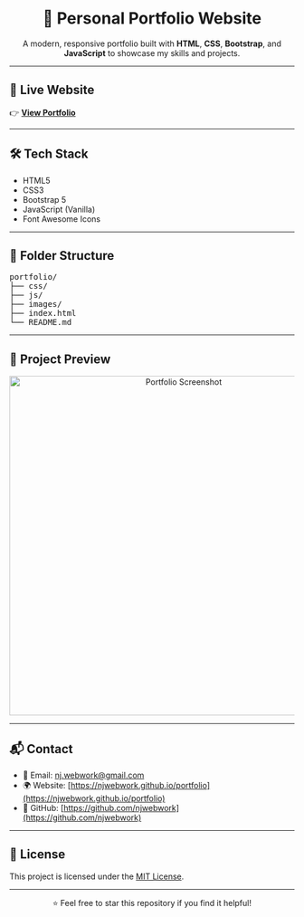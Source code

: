 <h1 align="center">💼 Personal Portfolio Website</h1>

<p align="center">
  A modern, responsive portfolio built with <strong>HTML</strong>, <strong>CSS</strong>, <strong>Bootstrap</strong>, and <strong>JavaScript</strong> to showcase my skills and projects.
</p>

---

## 🔗 Live Website

👉 **[View Portfolio](https://njwebwork.github.io/portfolio)**

---

## 🛠️ Tech Stack

- HTML5
- CSS3
- Bootstrap 5
- JavaScript (Vanilla)
- Font Awesome Icons

---

## 📁 Folder Structure
<pre>
portfolio/
├── css/
├── js/
├── images/
├── index.html
└── README.md
</pre>

---

## 📸 Project Preview

<p align="center">
  <img src="https://njwebwork.github.io/portfolio/images/project-images/portfolio.png" alt="Portfolio Screenshot" width="600"/>
</p>

---

## 📬 Contact

- 📧 Email: nj.webwork@gmail.com  
- 🌍 Website: [https://njwebwork.github.io/portfolio](https://njwebwork.github.io/portfolio)  
- 💼 GitHub: [https://github.com/njwebwork](https://github.com/njwebwork)

---

## 📝 License

This project is licensed under the [MIT License](LICENSE).

---

<p align="center">
  ⭐️ Feel free to star this repository if you find it helpful!
</p>
